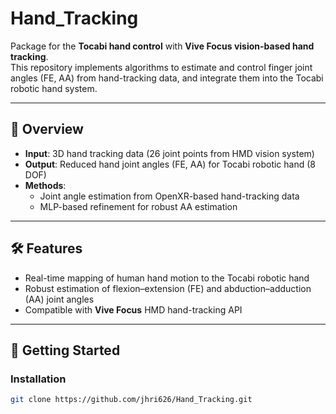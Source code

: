 # Hand_Tracking

Package for the **Tocabi hand control** with **Vive Focus vision-based hand tracking**.  
This repository implements algorithms to estimate and control finger joint angles (FE, AA) from hand-tracking data, and integrate them into the Tocabi robotic hand system.

---

## 📌 Overview
- **Input**: 3D hand tracking data (26 joint points from HMD vision system)  
- **Output**: Reduced hand joint angles (FE, AA) for Tocabi robotic hand (8 DOF)  
- **Methods**:  
  - Joint angle estimation from OpenXR-based hand-tracking data  
  - MLP-based refinement for robust AA estimation  

---

## 🛠 Features
- Real-time mapping of human hand motion to the Tocabi robotic hand  
- Robust estimation of flexion–extension (FE) and abduction–adduction (AA) joint angles  
- Compatible with **Vive Focus** HMD hand-tracking API  

---

## 🚀 Getting Started
### Installation
```bash
git clone https://github.com/jhri626/Hand_Tracking.git
